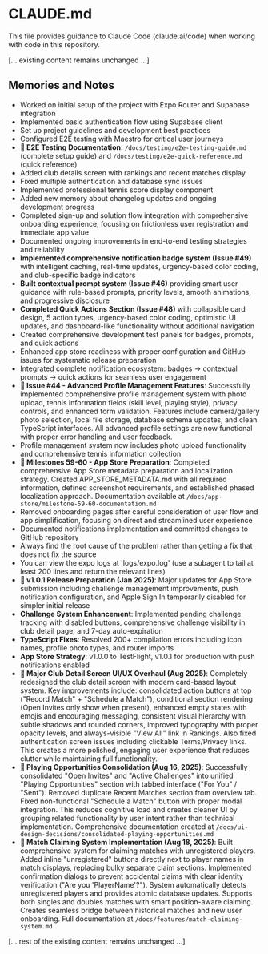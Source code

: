 # CLAUDE.md

This file provides guidance to Claude Code (claude.ai/code) when working with code in this repository.

[... existing content remains unchanged ...]

## Memories and Notes

- Worked on initial setup of the project with Expo Router and Supabase integration
- Implemented basic authentication flow using Supabase client
- Set up project guidelines and development best practices
- Configured E2E testing with Maestro for critical user journeys
- **📖 E2E Testing Documentation**: `/docs/testing/e2e-testing-guide.md` (complete setup guide) and `/docs/testing/e2e-quick-reference.md` (quick reference)
- Added club details screen with rankings and recent matches display
- Fixed multiple authentication and database sync issues
- Implemented professional tennis score display component
- Added new memory about changelog updates and ongoing development progress
- Completed sign-up and solution flow integration with comprehensive onboarding experience, focusing on frictionless user registration and immediate app value
- Documented ongoing improvements in end-to-end testing strategies and reliability
- **Implemented comprehensive notification badge system (Issue #49)** with intelligent caching, real-time updates, urgency-based color coding, and club-specific badge indicators
- **Built contextual prompt system (Issue #46)** providing smart user guidance with rule-based prompts, priority levels, smooth animations, and progressive disclosure
- **Completed Quick Actions Section (Issue #48)** with collapsible card design, 5 action types, urgency-based color coding, optimistic UI updates, and dashboard-like functionality without additional navigation
- Created comprehensive development test panels for badges, prompts, and quick actions
- Enhanced app store readiness with proper configuration and GitHub issues for systematic release preparation
- Integrated complete notification ecosystem: badges → contextual prompts → quick actions for seamless user engagement
- **🔧 Issue #44 - Advanced Profile Management Features**: Successfully implemented comprehensive profile management system with photo upload, tennis information fields (skill level, playing style), privacy controls, and enhanced form validation. Features include camera/gallery photo selection, local file storage, database schema updates, and clean TypeScript interfaces. All advanced profile settings are now functional with proper error handling and user feedback.
- Profile management system now includes photo upload functionality and comprehensive tennis information collection
- **📱 Milestones 59-60 - App Store Preparation**: Completed comprehensive App Store metadata preparation and localization strategy. Created APP_STORE_METADATA.md with all required information, defined screenshot requirements, and established phased localization approach. Documentation available at `/docs/app-store/milestone-59-60-documentation.md`
- Removed onboarding pages after careful consideration of user flow and app simplification, focusing on direct and streamlined user experience
- Documented notifications implementation and committed changes to GitHub repository
- Always find the root cause of the problem rather than getting a fix that does not fix the source
- You can view the expo logs at 'logs/expo.log' (use a subagent to tail at least 200 lines and return the relevant lines)
- **🚀 v1.0.1 Release Preparation (Jan 2025)**: Major updates for App Store submission including challenge management improvements, push notification configuration, and Apple Sign In temporarily disabled for simpler initial release
- **Challenge System Enhancement**: Implemented pending challenge tracking with disabled buttons, comprehensive challenge visibility in club detail page, and 7-day auto-expiration
- **TypeScript Fixes**: Resolved 200+ compilation errors including icon names, profile photo types, and router imports
- **App Store Strategy**: v1.0.0 to TestFlight, v1.0.1 for production with push notifications enabled
- **🎨 Major Club Detail Screen UI/UX Overhaul (Aug 2025)**: Completely redesigned the club detail screen with modern card-based layout system. Key improvements include: consolidated action buttons at top ("Record Match" + "Schedule a Match"), conditional section rendering (Open Invites only show when present), enhanced empty states with emojis and encouraging messaging, consistent visual hierarchy with subtle shadows and rounded corners, improved typography with proper opacity levels, and always-visible "View All" link in Rankings. Also fixed authentication screen issues including clickable Terms/Privacy links. This creates a more polished, engaging user experience that reduces clutter while maintaining full functionality.
- **🔄 Playing Opportunities Consolidation (Aug 16, 2025)**: Successfully consolidated "Open Invites" and "Active Challenges" into unified "Playing Opportunities" section with tabbed interface ("For You" / "Sent"). Removed duplicate Recent Matches section from overview tab. Fixed non-functional "Schedule a Match" button with proper modal integration. This reduces cognitive load and creates cleaner UI by grouping related functionality by user intent rather than technical implementation. Comprehensive documentation created at `/docs/ui-design-decisions/consolidated-playing-opportunities.md`
- **🎯 Match Claiming System Implementation (Aug 18, 2025)**: Built comprehensive system for claiming matches with unregistered players. Added inline "unregistered" buttons directly next to player names in match displays, replacing bulky separate claim sections. Implemented confirmation dialogs to prevent accidental claims with clear identity verification ("Are you 'PlayerName'?"). System automatically detects unregistered players and provides atomic database updates. Supports both singles and doubles matches with smart position-aware claiming. Creates seamless bridge between historical matches and new user onboarding. Full documentation at `/docs/features/match-claiming-system.md`

[... rest of the existing content remains unchanged ...]